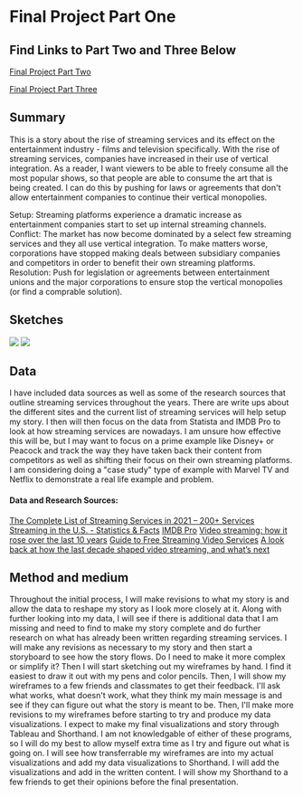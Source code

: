 # Final Project Part One

## Find Links to Part Two and Three Below

[Final Project Part Two](Final_Project2_HelenHejran.md)

[Final Project Part Three](FinalProjectHejran.md)


## Summary
This is a story about the rise of streaming services and its effect on the entertainment industry - films and television specifically. With the rise of streaming services, companies have increased in their use of vertical integration.
As a reader, I want viewers to be able to freely consume all the most popular shows, so that people are able to consume the art that is being created.
I can do this by pushing for laws or agreements that don't allow entertainment companies to continue their vertical monopolies. 

Setup: Streaming platforms experience a dramatic increase as entertainment companies start to set up internal streaming channels.
Conflict: The market has now become dominated by a select few streaming services and they all use vertical integration. To make matters worse, corporations have stopped making deals between subsidiary companies and competitors in order to benefit their own streaming platforms.
Resolution: Push for legislation or agreements between entertainment unions and the major corporations to ensure stop the vertical monopolies (or find a comprable solution).

## Sketches
<img src="https://hhejran.github.io/Portfolio/sketches.jpg">
<img src="https://hhejran.github.io/Portfolio/sketches2.jpg">

## Data
I have included data sources as well as some of the research sources that outline streaming services throughout the years. There are write ups about the different sites and the current list of streaming services will help setup my story. I then will then focus on the data from Statista and IMDB Pro to look at how streaming services are nowadays. I am unsure how effective this will be, but I may want to focus on a prime example like Disney+ or Peacock and track the way they have taken back their content from competitors as well as shifting their focus on their own streaming platforms. I am considering doing a "case study" type of example with Marvel TV and Netflix to demonstrate a real life example and problem.

#### Data and Research Sources:
[The Complete List of Streaming Services in 2021 – 200+ Services](https://flixed.io/complete-list-streaming-services-2021/)
[Streaming in the U.S. - Statistics & Facts](https://www.statista.com/topics/1594/streaming/)
[IMDB Pro](https://imdb.com/)
[Video streaming: how it rose over the last 10 years](https://vator.tv/news/2017-01-24-video-streaming-how-it-rose-over-the-last-10-years)
[Guide to Free Streaming Video Services](https://www.consumerreports.org/streaming-video-services/guide-to-free-streaming-video-services/)
[A look back at how the last decade shaped video streaming, and what’s next](https://www.androidauthority.com/streaming-services-1070459/#:~:text=In%20the%20year%202010%20you,of%20big%2Dname%20streaming%20services.)
## Method and medium
Throughout the initial process, I will make revisions to what my story is and allow the data to reshape my story as I look more closely at it. Along with further looking into my data, I will see if there is additional data that I am missing and need to find to make my story complete and do further research on what has already been written regarding streaming services. I will make any revisions as necessary to my story and then start a storyboard to see how the story flows. Do I need to make it more complex or simplify it? 
Then I will start sketching out my wireframes by hand. I find it easiest to draw it out with my pens and color pencils. Then, I will show my wireframes to a few friends and classmates to get their feedback. I'll ask what works, what doesn't work, what they think my main message is and see if they can figure out what the story is meant to be. Then, I'll make more revisions to my wireframes before starting to try and produce my data visualizations. 
I expect to make my final visualizations and story through Tableau and Shorthand. I am not knowledgable of either of these programs, so I will do my best to allow myself extra time as I try and figure out what is going on. I will see how transferrable my wireframes are into my actual visualizations and add my data visualizations to Shorthand. I will add the visualizations and add in the written content. I will show my Shorthand to a few friends to get their opinions before the final presentation. 
